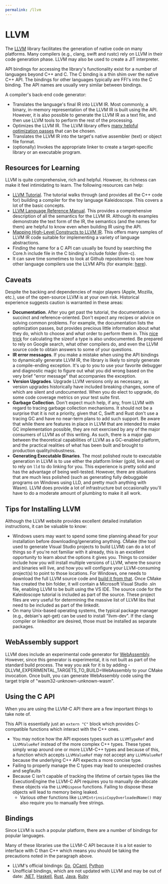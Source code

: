 ```yaml
---
permalink: /llvm
---
```

# LLVM

The [LLVM](https://llvm.org) library facilitates the generation of native code on many platforms. Many compilers (e.g., clang, swift and rustc) rely on LLVM in their code generation phase. LLVM may also be used to create a JIT interpreter. 

API bindings for accessing the library's functionality exist for a number of languages beyond C++ and C. The C binding is a thin shim over the native C++ API. The bindings for other languages typically are FFI's into the C binding. The API names are usually very similar between bindings.

A compiler's back-end code generator:

* Translates the language's final IR into LLVM IR. Most commonly, a binary, in-memory representation of the LLVM IR is built using the API. However, it is also possible to generate the LLVM IR as a text file, and then use LLVM tools to perform the rest of the processing.
* Optimizes the LLVM IR. The LLVM library offers [many helpful optimization passes](https://llvm.org/docs/Passes.html) that can be chosen.
* Translates the LLVM IR into the target's native assembler (text) or object file format.
* (optionally) Invokes the appropriate linker to create a target-specific library or an executable program.

## Resources for Learning

LLVM is quite comprehensive, rich and helpful. However, its richness can make it feel intimidating to learn. The following resources can help:

* [LLVM Tutorial](https://llvm.org/docs/tutorial/index.html). The tutorial walks through (and provides all the C++ code for) building a compiler for the toy language Kaleidoscope. This covers a lot of the basic concepts.
* [LLVM Language Reference Manual](https://llvm.org/docs/LangRef.html). This provides a comprehensive description of all the semantics for the LLVM IR. Although its examples demonstrate the text form of the IR, the semantics (and the names for them) are helpful to know even when building IR using the API.
* [Mapping High-Level Constructs to LLVM IR](https://media.readthedocs.org/pdf/mapping-high-level-constructs-to-llvm-ir/latest/mapping-high-level-constructs-to-llvm-ir.pdf). This offers many samples of LLVM IR code suitable for implementing a variety of language abstractions.
* Finding the name for a C API can usually be found by searching the Core.h include file in the C binding's include folder (llvm-c).
* It can save time sometimes to look at Github repositories to see how other language compilers use the LLVM APIs (for example: [here](https://github.com/jondgoodwin/cone/tree/master/src/c-compiler/genllvm)).

## Caveats

Despite the backing and dependencies of major players (Apple, Mozilla, etc.), use of the open-source LLVM is at your own risk. Historical experience suggests caution is warranted in these areas:

* **Documentation**. After you get past the tutorial, the documentation is succinct and reference-oriented. Don't expect any recipes or advice on solving common problems. For example, the documentation lists the optimization passes, but provides precious little information about what they do, which to choose and what order to perform them in. This [nice trick](https://stackoverflow.com/questions/14608250/how-can-i-find-the-size-of-a-type) for calculating the sizeof a type is also undocumented. Be prepared to rely on Google search, what other compilers do, and even the LLVM source code to obtain answers to some of your questions.
* **IR error messages**. If you make a mistake when using the API bindings to dynamically generate LLVM IR, the library is likely to simply generate a compile-ending exception. It's up to you to use your favorite debugger and diagnostic magic to figure out what you did wrong based on the very brief "error message" that accompanies the exception.
* **Version Upgrades**. Upgrade LLVM versions only as necessary, as version upgrades historically have included breaking changes, some of which are silent and undocumented. When you do elect to upgrade, do some code coverage metrics on your test suite first.
* **Garbage Collection**. Don't expect much help, if any, from LLVM with regard to tracing garbage collection mechanisms. It should not be a surprise that it is not a priority, given that C, Swift and Rust don't use a tracing GC and have no near-term plans to add such support. Be aware that while there are features in place in LLVM that are intended to make GC implementation possible, they are not exercised by any of the major consumers of LLVM as of this writing. As such, there is a major gap between the theoretical capabilities of LLVM as a GC-enabled platform, and the practical realities of what has been built and brought to production quality/robustness.
* **Generating Executable Binaries**. The most polished route to executable generation in LLVM is to use either the platform linker (gold, link.exe) or to rely on `lld` to do linking for you. This experience is pretty solid and has the advantage of being well-tested. However, there are situations that are much less polished (such as generating fully debuggable programs on Windows using LLD, and pretty much anything with Wasm). LLVM does provide a lot of infrastructure but occasionally you'll have to do a moderate amount of plumbing to make it all work.

## Tips for Installing LLVM

Although the LLVM website provides excellent detailed installation instructions, it can be valuable to know:

* Windows users may want to spend some time planning ahead for your installation before downloading/generating anything. CMake (the tool used to generate Visual Studio projects to build LLVM) can do a lot of things so if you're not familiar with it already, this is an excellent opportunity to learn about the options it gives you. Things to consider include how you will install multiple versions of LLVM, where the source and binaries will live, and how you will configure your LLVM-consuming project(s) to point to those locations. For Windows, one needs to download the full LLVM source code and [build it from that](https://llvm.org/docs/GettingStartedVS.html). Once CMake has created the bin folder, it will contain a Microsoft Visual Studio .sln file, enabling LLVM to be built using the VS IDE. The source code for the Kaleidoscope tutorial is included as part of the source. These project files are very useful for determining the massive list of LLVM libs that need to be included as part of the linkedit.
* On many Unix-based operating systems, the typical package manager (e.g., debian's apt-get) can be used to install "llvm-dev". If the clang compiler or linkeditor are desired, those must be installed as separate packages.

## WebAssembly support

LLVM does include an experimental code generator for [WebAssembly](/wiki/webassembly). However, since this generator is experimental, it is not built as part of the standard build process. The way you ask for it is by adding -DLLVM_EXPERIMENTAL_TARGETS_TO_BUILD=WebAssembly to your CMake invocation. Once built, you can generate WebAssembly code using the target triple of "wasm32-unknown-unknown-wasm".

## Using the C API

When you are using the LLVM-C API there are a few important things to take note of.

This API is essentially just an `extern "C"` block which provides C-compatible functions which interact with the C++ ones.

- You may notice how the API exposes types such as `LLVMTypeRef` and `LLVMValueRef` instead of the more complex C++ types. These types simply wrap around one or more LLVM-C++ types and because of this, a function which accepts `LLVMValueRef` may not accept any `LLVMValueRef` because the underlying C++ API expects a more concise type. 
- Failing to properly manage the C types may lead to unexpected crashes and segfaults
- Because C isn't capable of tracking the lifetime of certain types like the ExecutionEngine the LLVM-C API requires you to manually de-allocate these objects via the `LLVMDispose` functions. Failing to dispose these objects will lead to memory being leaked.
    - Various other functions like `LLVMIntrinsicCopyOverloadedName()` may also require you to manually free strings.

## Bindings

Since LLVM is such a popular platform, there are a number of bindings for popular languages.

Many of these libraries use the LLVM-C API because it is a lot easier to interface with C than C++ which means you should be taking the precautions noted in the paragraph above.

* LLVM's official bindings: [Go](https://github.com/llvm-mirror/llvm/tree/master/bindings/go), [OCaml](https://github.com/llvm-mirror/llvm/tree/master/bindings/ocaml), [Python](https://github.com/llvm-mirror/llvm/tree/master/bindings/python)
* Unofficial bindings, which are not updated with LLVM and may be out of date: [.NET](https://github.com/microsoft/LLVMSharp), [Haskell](https://hackage.haskell.org/package/llvm-hs), [Rust](https://crates.io/crates/llvm-sys), [Java](https://github.com/bytedeco/javacpp-presets/tree/master/llvm), [Ruby](https://github.com/ruby-llvm/ruby-llvm)
